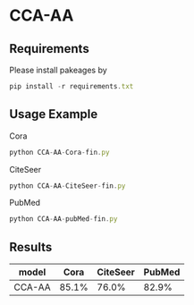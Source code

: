# CCA-AA
## Requirements
Please install pakeages by 
```javascript 
pip install -r requirements.txt
```
## Usage Example
Cora
```javascript 
python CCA-AA-Cora-fin.py
```
CiteSeer
```javascript 
python CCA-AA-CiteSeer-fin.py 
```
PubMed
```javascript 
python CCA-AA-pubMed-fin.py 
```

## Results
model	|Cora	|CiteSeer	|PubMed|
------ | -----  |----------- |---|
CCA-AA|	85.1% |	76.0%|	82.9%|
